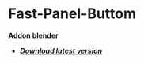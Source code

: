 # Fast-Panel-Buttom
**Addon blender**

* ***[Download latest version](https://github.com/Constantyn6487/Fast-Panel-Buttom/raw/main/Fast_Panel_Buttom_162.rar)***
